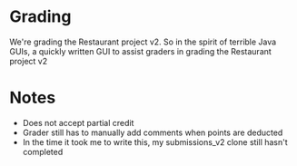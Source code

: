 Grading
=======

We're grading the Restaurant project v2. So in the spirit of terrible Java GUIs, a quickly written GUI to assist graders in grading the Restaurant project v2

Notes
=====
 + Does not accept partial credit
 + Grader still has to manually add comments when points are deducted
 + In the time it took me to write this, my submissions_v2 clone still hasn't completed
